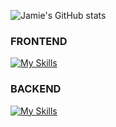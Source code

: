 ![Jamie's GitHub stats](https://github-readme-stats.vercel.app/api?username=JamieLoLo&theme=calm_pink&show_icons=true)

<h3>FRONTEND</h3>

[![My Skills](https://skillicons.dev/icons?i=js,html,css,tailwind,react,redux,nextjs)](https://skillicons.dev)

<h3>BACKEND</h3>

[![My Skills](https://skillicons.dev/icons?i=mongodb)](https://skillicons.dev)

